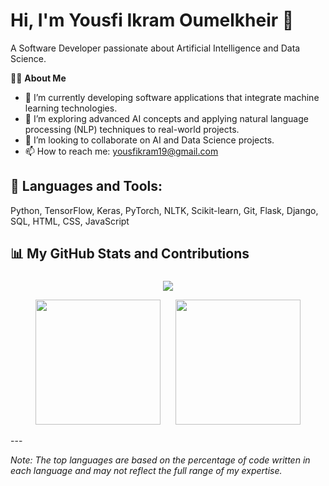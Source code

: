 # Hi, I'm Yousfi Ikram Oumelkheir 👋

A Software Developer passionate about Artificial Intelligence and Data Science.

🙋‍♀️ **About Me**
- 🔭 I’m currently developing software applications that integrate machine learning technologies.
- 🌱 I’m exploring advanced AI concepts and applying natural language processing (NLP) techniques to real-world projects.
- 👯 I’m looking to collaborate on AI and Data Science projects.
- 📫 How to reach me: [yousfikram19@gmail.com](mailto:yousfikram19@gmail.com)



## 🚀 Languages and Tools:
Python, TensorFlow, Keras, PyTorch, NLTK, Scikit-learn, Git, Flask, Django, SQL, HTML, CSS, JavaScript

## 📊 My GitHub Stats and Contributions

<!-- GitHub Streak with Title -->
<h3 align="center"></h3>
<p align="center">
  <img src="https://streak-stats.demolab.com?user=Ikramyousfi&theme=nightowl&hide_border=true"/>
</p>

<p align="center">
  <img src="https://github-readme-stats.vercel.app/api?username=Ikramyousfi&theme=nightowl&show_icons=true&hide_border=true&count_private=true" height="200px" style="margin-right: 20px;"/>
 
  <img src="https://github-readme-stats.vercel.app/api/top-langs/?username=Ikramyousfi&theme=nightowl&show_icons=true&hide_border=true&layout=compact" height="200px" />
</p>
---

*Note: The top languages are based on the percentage of code written in each language and may not reflect the full range of my expertise.*
